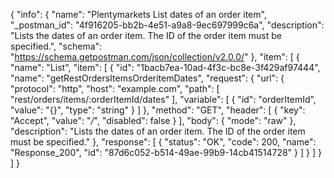 {
  "info": {
    "name": "Plentymarkets List dates of an order item",
    "_postman_id": "4f916205-bb2b-4e51-a9a8-9ec697999c6a",
    "description": "Lists the dates of an order item. The ID of the order item must be specified.",
    "schema": "https://schema.getpostman.com/json/collection/v2.0.0/"
  },
  "item": [
    {
      "name": "List",
      "item": [
        {
          "id": "1bacb7ea-10ad-4f3c-bc8e-3f429af97444",
          "name": "getRestOrdersItemsOrderitemDates",
          "request": {
            "url": {
              "protocol": "http",
              "host": "example.com",
              "path": [
                "rest/orders/items/:orderItemId/dates"
              ],
              "variable": [
                {
                  "id": "orderItemId",
                  "value": "{}",
                  "type": "string"
                }
              ]
            },
            "method": "GET",
            "header": [
              {
                "key": "Accept",
                "value": "*/*",
                "disabled": false
              }
            ],
            "body": {
              "mode": "raw"
            },
            "description": "Lists the dates of an order item. The ID of the order item must be specified."
          },
          "response": [
            {
              "status": "OK",
              "code": 200,
              "name": "Response_200",
              "id": "87d6c052-b514-49ae-99b9-14cb41514728"
            }
          ]
        }
      ]
    }
  ]
}